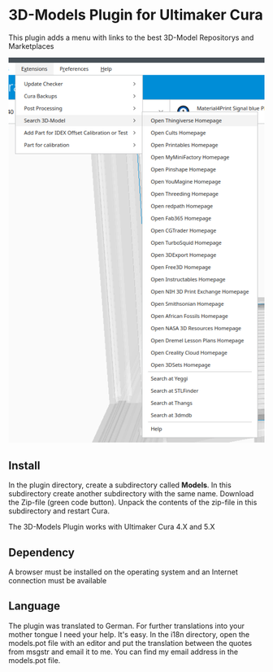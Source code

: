 # 3D-Models Plugin for Ultimaker Cura

This plugin adds a menu with links to the best 3D-Model Repositorys and Marketplaces 

![menu Extensions 3D-Models Plugin](./images/menu.png)

## Install
In the plugin directory, create a subdirectory called **Models**. In this subdirectory create another subdirectory with the same name. Download the Zip-file (green code button). Unpack the contents of the zip-file in this subdirectory and restart Cura.

The 3D-Models Plugin works with Ultimaker Cura 4.X and 5.X


## Dependency
A browser must be installed on the operating system and an Internet connection must be available

## Language
The plugin was translated to German. For further translations into your mother tongue I need your help. It's easy. In the i18n directory, open the models.pot file with an editor and put the translation between the quotes from msgstr and email it to me. You can find my email address in the models.pot file.



